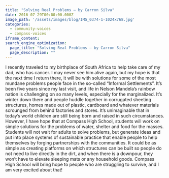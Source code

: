 ```yaml
---
title: "Solving Real Problems – by Carron Silva"
date: 2016-07-29T00:00:00.000Z
image_path: '/assets/images/blog/IMG_0374-1-1024x768.jpg'
categories:
  - community-voices
  - compass-voices
iframe_content: 
search_engine_optimization:
  page_title: "Solving Real Problems – by Carron Silva"
  page_description: ""
---
```

I recently traveled to my birthplace of South Africa to help take care of my dad, who has cancer. I may never see him alive again, but my hope is that the next time I return there, it will be with solutions for some of the most mundane problems people face in the so-called “Informal Settlements”. It’s been five years since my last visit, and life in Nelson Mandela’s rainbow nation is challenging on so many levels, especially for the marginalized.  It’s winter down there and people huddle together in corrugated sheeting structures, homes made out of plastic, cardboard and whatever materials scrounged from behind factories and stores. It’s unimaginable that in today’s world children are still being born and raised in such circumstances. However, I have hope that at Compass High School, students will work on simple solutions for the problems of water, shelter and food for the masses. Students will not wait for adults to solve problems, but generate ideas and put into place systems of sustainable practice that enable people to help themselves by forging partnerships with the communities. It could be as simple as creating platforms on which structures can be built so people do not need to live directly in the dirt, and when there is a downpour, they won’t have to elevate sleeping mats or any household goods.  Compass High School will bring hope to people who are struggling to survive, and I am very excited about that!
